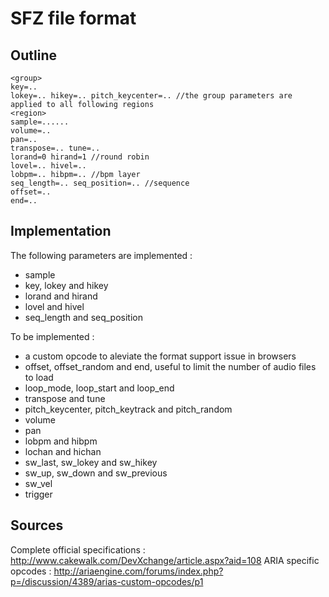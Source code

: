 SFZ file format
===============

Outline
-------

	<group>
	key=..
	lokey=.. hikey=.. pitch_keycenter=.. //the group parameters are applied to all following regions
	<region>
	sample=......
	volume=..
	pan=..
	transpose=.. tune=..
	lorand=0 hirand=1 //round robin
	lovel=.. hivel=.. 
	lobpm=.. hibpm=.. //bpm layer
	seq_length=.. seq_position=.. //sequence
	offset=..
	end=..


Implementation
--------------

The following parameters are implemented :

 * sample
 * key, lokey and hikey
 * lorand and hirand
 * lovel and hivel
 * seq_length and seq_position

To be implemented :

 * a custom opcode to aleviate the format support issue in browsers
 * offset, offset_random and end, useful to limit the number of audio files to load
 * loop_mode, loop_start and loop_end
 * transpose and tune
 * pitch_keycenter, pitch_keytrack and pitch_random
 * volume
 * pan
 * lobpm and hibpm
 * lochan and hichan
 * sw_last, sw_lokey and sw_hikey
 * sw_up, sw_down and sw_previous
 * sw_vel
 * trigger


Sources
-------

Complete official specifications : http://www.cakewalk.com/DevXchange/article.aspx?aid=108
ARIA specific opcodes : http://ariaengine.com/forums/index.php?p=/discussion/4389/arias-custom-opcodes/p1